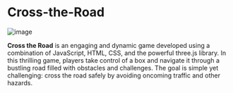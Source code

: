 # Cross-the-Road

![image](https://github.com/sheyste/cross-the-road/assets/86936264/993aad0f-52b4-4e18-8d7f-4307546cca08)

<b>Cross the Road</b> is an engaging and dynamic game developed using a combination of JavaScript, HTML, CSS, and the powerful three.js library. In this thrilling game, players take control of a box and navigate it through a bustling road filled with obstacles and challenges. The goal is simple yet challenging: cross the road safely by avoiding oncoming traffic and other hazards.
